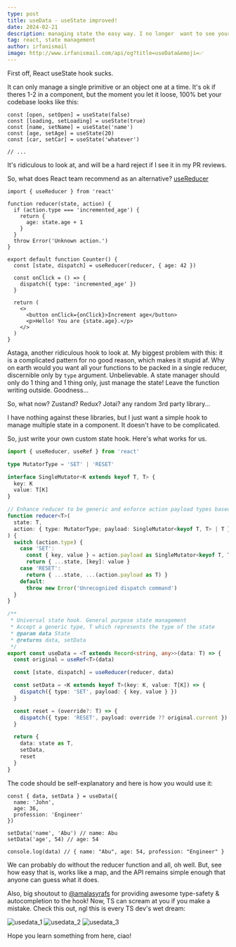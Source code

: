 ```yaml
---
type: post
title: useData - useState improved!
date: 2024-02-21
description: managing state the easy way. I no longer  want to see your 'stairway to useState-heaven'
tag: react, state management
author: irfanismail
image: http://www.irfanismail.com/api/og?title=useData&emoji=✅
---
```


First off, React useState hook sucks.

It can only manage a single primitive or an object one at a time.
It's ok if theres 1-2 in a component, but the moment you let it loose, 100% bet your codebase looks like this:

```tsx
const [open, setOpen] = useState(false)
const [loading, setLoading] = useState(true)
const [name, setName] = useState('name')
const [age, setAge] = useState(20)
const [car, setCar] = useState('whatever')

// ...
```

It's ridiculous to look at, and will be a hard reject if I see it in my PR reviews.

So, what does React team recommend as an alternative? [useReducer](https://react.dev/reference/react/useReducer#usereducer)

```tsx
import { useReducer } from 'react'

function reducer(state, action) {
  if (action.type === 'incremented_age') {
    return {
      age: state.age + 1
    }
  }
  throw Error('Unknown action.')
}

export default function Counter() {
  const [state, dispatch] = useReducer(reducer, { age: 42 })

  const onClick = () => {
    dispatch({ type: 'incremented_age' })
  }

  return (
    <>
      <button onClick={onClick}>Increment age</button>
      <p>Hello! You are {state.age}.</p>
    </>
  )
}
```

Astaga, another ridiculous hook to look at. My biggest problem with this: it is a complicated pattern for no good reason, which makes it stupid af. Why on earth would you want all your functions to be packed in a single reducer, discernible only by `type` argument. Unbelievable. A state manager should only do 1 thing and 1 thing only, just manage the state! Leave the function writing outside. Goodness...

So, what now? Zustand? Redux? Jotai? any random 3rd party library...

I have nothing against these libraries, but I just want a simple hook to manage multiple state in a component. It doesn't have to be complicated.

So, just write your own custom state hook. Here's what works for us.

```ts useData.ts
import { useReducer, useRef } from 'react'

type MutatorType = 'SET' | 'RESET'

interface SingleMutator<K extends keyof T, T> {
  key: K
  value: T[K]
}

// Enhance reducer to be generic and enforce action payload types based on the state type
function reducer<T>(
  state: T,
  action: { type: MutatorType; payload: SingleMutator<keyof T, T> | T }
) {
  switch (action.type) {
    case 'SET':
      const { key, value } = action.payload as SingleMutator<keyof T, T>
      return { ...state, [key]: value }
    case 'RESET':
      return { ...state, ...(action.payload as T) }
    default:
      throw new Error('Unrecognized dispatch command')
  }
}

/**
 * Universal state hook. General purpose state management
 * Accept a generic type, T which represents the type of the state
 * @param data State
 * @returns data, setData
 */
export const useData = <T extends Record<string, any>>(data: T) => {
  const original = useRef<T>(data)

  const [state, dispatch] = useReducer(reducer, data)

  const setData = <K extends keyof T>(key: K, value: T[K]) => {
    dispatch({ type: 'SET', payload: { key, value } })
  }

  const reset = (override?: T) => {
    dispatch({ type: 'RESET', payload: override ?? original.current })
  }

  return {
    data: state as T,
    setData,
    reset
  }
}
```

The code should be self-explanatory and here is how you would use it:

```tsx
const { data, setData } = useData({
  name: 'John',
  age: 36,
  profession: 'Engineer'
})

setData('name', 'Abu') // name: Abu
setData('age', 54) // age: 54

console.log(data) // { name: "Abu", age: 54, profession: "Engineer" }
```

We can probably do without the reducer function and all, oh well. But, see how easy that is, works like a map, and the API remains simple enough that anyone can guess what it does.

Also, big shoutout to [@amalasyrafs](https://github.com/amalasyrafs) for providing awesome type-safety & autocompletion to the hook! Now, TS can scream at you if you make a mistake. Check this out, ngl this is every TS dev's wet dream:

![usedata_1](/images/ideas/better-use-state/usedata_1.png)
![usedata_2](/images/ideas/better-use-state/usedata_2.png)
![usedata_3](/images/ideas/better-use-state/usedata_3.png)

Hope you learn something from here, ciao!
